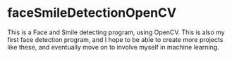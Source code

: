 # faceSmileDetectionOpenCV
This is a Face and Smile detecting program, using OpenCV. This is also my first face detection program, and I hope to be able to create more projects like these, and eventually move on to involve myself in machine learning.
